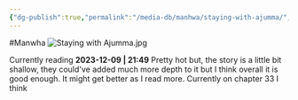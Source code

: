 ```yaml
---
{"dg-publish":true,"permalink":"/media-db/manhwa/staying-with-ajumma/","title":"Staying With Ajumma","tags":["Manwha"],"noteIcon":"1"}
---
```


#Manwha 
![Staying with Ajumma.jpg](/img/user/Resources/%F0%9F%93%81%20Files/Manhwa%20Images/Staying%20with%20Ajumma/Staying%20with%20Ajumma.jpg)

Currently reading
**2023-12-09 | 21:49**
Pretty hot but, the story is a little bit shallow, they could've added much more depth to it but I think overall it is good enough. It might get better as I read more. Currently on chapter 33 I think